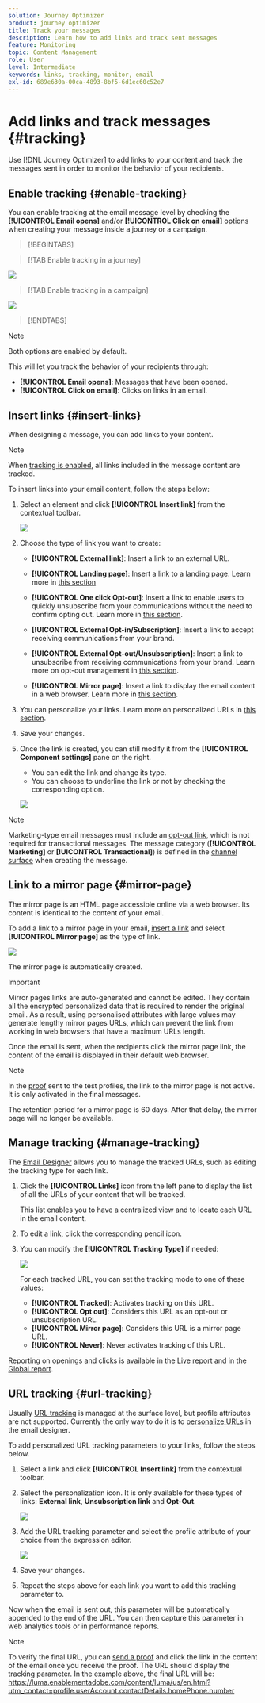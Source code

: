 ```yaml
---
solution: Journey Optimizer
product: journey optimizer
title: Track your messages
description: Learn how to add links and track sent messages
feature: Monitoring
topic: Content Management
role: User
level: Intermediate
keywords: links, tracking, monitor, email
exl-id: 689e630a-00ca-4893-8bf5-6d1ec60c52e7
---
```

# Add links and track messages {#tracking}

Use [!DNL Journey Optimizer] to add links to your content and track the messages sent in order to monitor the behavior of your recipients.

## Enable tracking {#enable-tracking}

You can enable tracking at the email message level by checking the **[!UICONTROL Email opens]** and/or **[!UICONTROL Click on email]** options when creating your message inside a journey or a campaign.

>[!BEGINTABS]

>[!TAB Enable tracking in a journey]

![](assets/message-tracking-journey.png)

>[!TAB Enable tracking in a campaign]

![](assets/message-tracking-campaign.png)

>[!ENDTABS]

>[!NOTE]
>
>Both options are enabled by default.

This will let you track the behavior of your recipients through:

* **[!UICONTROL Email opens]**: Messages that have been opened.
* **[!UICONTROL Click on email]**: Clicks on links in an email.

## Insert links {#insert-links}

When designing a message, you can add links to your content.

>[!NOTE]
>
>When [tracking is enabled](#enable-tracking), all links included in the message content are tracked.

To insert links into your email content, follow the steps below:

1. Select an element and click **[!UICONTROL Insert link]** from the contextual toolbar.

    ![](assets/message-tracking-insert-link.png)

1. Choose the type of link you want to create:

    * **[!UICONTROL External link]**: Insert a link to an external URL.

    * **[!UICONTROL Landing page]**: Insert a link to a landing page. Learn more in [this section](../landing-pages/get-started-lp.md)

    * **[!UICONTROL One click Opt-out]**: Insert a link to enable users to quickly unsubscribe from your communications without the need to confirm opting out. Learn more in [this section](../privacy/opt-out.md#one-click-opt-out).

    * **[!UICONTROL External Opt-in/Subscription]**: Insert a link to accept receiving communications from your brand.

    * **[!UICONTROL External Opt-out/Unsubscription]**: Insert a link to unsubscribe from receiving communications from your brand. Learn more on opt-out management in [this section](../privacy/opt-out.md#opt-out-management).

    * **[!UICONTROL Mirror page]**: Insert a link to display the email content in a web browser. Learn more in [this section](#mirror-page).

1. You can personalize your links. Learn more on personalized URLs in [this section](../personalization/personalization-syntax.md#perso-urls).

1. Save your changes.

1. Once the link is created, you can still modify it from the **[!UICONTROL Component settings]** pane on the right. 

    * You can edit the link and change its type.
    * You can choose to underline the link or not by checking the corresponding option.

    ![](assets/message-tracking-link-settings.png)

>[!NOTE]
>
>Marketing-type email messages must include an [opt-out link](../privacy/opt-out.md#opt-out-management), which is not required for transactional messages. The message category (**[!UICONTROL Marketing]** or **[!UICONTROL Transactional]**) is defined in the [channel surface](../configuration/channel-surfaces.md#email-type) when creating the message.

## Link to a mirror page {#mirror-page}

The mirror page is an HTML page accessible online via a web browser. Its content is identical to the content of your email.

To add a link to a mirror page in your email, [insert a link](#insert-links) and select **[!UICONTROL Mirror page]** as the type of link.

![](assets/message-tracking-mirror-page.png)

The mirror page is automatically created.

>[!IMPORTANT]
>
>Mirror pages links are auto-generated and cannot be edited. They contain all the encrypted personalized data that is required to render the original email. As a result, using personalised attributes with large values may generate lengthy mirror pages URLs, which can prevent the link from working in web browsers that have a maximum URLs length.

Once the email is sent, when the recipients click the mirror page link, the content of the email is displayed in their default web browser.

>[!NOTE]
>
>In the [proof](preview.md#send-proofs) sent to the test profiles, the link to the mirror page is not active. It is only activated in the final messages.

The retention period for a mirror page is 60 days. After that delay, the mirror page will no longer be available.

## Manage tracking {#manage-tracking}

The [Email Designer](content-from-scratch.md) allows you to manage the tracked URLs, such as editing the tracking type for each link.

1. Click the **[!UICONTROL Links]** icon from the left pane to display the list of all the URLs of your content that will be tracked.

    This list enables you to have a centralized view and to locate each URL in the email content.

1. To edit a link, click the corresponding pencil icon.

1. You can modify the **[!UICONTROL Tracking Type]** if needed:

   ![](assets/message-tracking-edit-a-link.png)

    For each tracked URL, you can set the tracking mode to one of these values:

    * **[!UICONTROL Tracked]**: Activates tracking on this URL.
    * **[!UICONTROL Opt out]**: Considers this URL as an opt-out or unsubscription URL.
    * **[!UICONTROL Mirror page]**: Considers this URL is a mirror page URL.
    * **[!UICONTROL Never]**: Never activates tracking of this URL. <!--This information is saved: if the URL appears again in a future message, its tracking is automatically deactivated.-->

Reporting on openings and clicks is available in the [Live report](../reports/live-report.md) and in the [Global report](../reports/global-report.md).

## URL tracking {#url-tracking}

Usually [URL tracking](email-settings.md#url-tracking) is managed at the surface level, but profile attributes are not supported. Currently the only way to do it is to [personalize URLs](../personalization/personalization-syntax.md#perso-urls) in the email designer.

To add personalized URL tracking parameters to your links, follow the steps below.

1. Select a link and click **[!UICONTROL Insert link]** from the contextual toolbar.

2. Select the personalization icon. It is only available for these types of links: **External link**, **Unsubscription link** and **Opt-Out**.

    ![](assets/message-tracking-insert-link-perso.png)

1. Add the URL tracking parameter and select the profile attribute of your choice from the expression editor.

    ![](assets/message-tracking-perso-parameter.png)

1. Save your changes.

1. Repeat the steps above for each link you want to add this tracking parameter to.

Now when the email is sent out, this parameter will be automatically appended to the end of the URL. You can then capture this parameter in web analytics tools or in performance reports.

>[!NOTE]
>
>To verify the final URL, you can [send a proof](preview.md#send-proofs) and click the link in the content of the email once you receive the proof. The URL should display the tracking parameter. In the example above, the final URL will be: https://luma.enablementadobe.com/content/luma/us/en.html?utm_contact=profile.userAccount.contactDetails.homePhone.number



